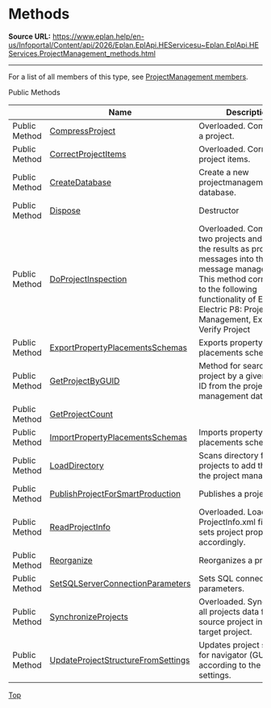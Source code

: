 # Methods

**Source URL:** https://www.eplan.help/en-us/Infoportal/Content/api/2026/Eplan.EplApi.HEServicesu~Eplan.EplApi.HEServices.ProjectManagement_methods.html

---

For a list of all members of this type, see [ProjectManagement members](Eplan.EplApi.HEServicesu~Eplan.EplApi.HEServices.ProjectManagement_members.html).

Public Methods

|  | Name | Description |
| --- | --- | --- |
| Public Method | [CompressProject](Eplan.EplApi.HEServicesu~Eplan.EplApi.HEServices.ProjectManagement~CompressProject.html) | Overloaded. Compresses a project. |
| Public Method | [CorrectProjectItems](Eplan.EplApi.HEServicesu~Eplan.EplApi.HEServices.ProjectManagement~CorrectProjectItems.html) | Overloaded. Corrects project items. |
| Public Method | [CreateDatabase](Eplan.EplApi.HEServicesu~Eplan.EplApi.HEServices.ProjectManagement~CreateDatabase.html) | Create a new projectmanagement database. |
| Public Method | [Dispose](Eplan.EplApi.HEServicesu~Eplan.EplApi.HEServices.ProjectManagement~Dispose().html) | Destructor |
| Public Method | [DoProjectInspection](Eplan.EplApi.HEServicesu~Eplan.EplApi.HEServices.ProjectManagement~DoProjectInspection.html) | Overloaded. Compares two projects and writes the results as project messages into the message management. This method corresponds to the following functionality of EPLAN Electric P8: Project / Management, Extras / Verify Project |
| Public Method | [ExportPropertyPlacementsSchemas](Eplan.EplApi.HEServicesu~Eplan.EplApi.HEServices.ProjectManagement~ExportPropertyPlacementsSchemas.html) | Exports property placements schemes. |
| Public Method | [GetProjectByGUID](Eplan.EplApi.HEServicesu~Eplan.EplApi.HEServices.ProjectManagement~GetProjectByGUID.html) | Method for searching a project by a given project ID from the project management database. |
| Public Method | [GetProjectCount](Eplan.EplApi.HEServicesu~Eplan.EplApi.HEServices.ProjectManagement~GetProjectCount.html) |  |
| Public Method | [ImportPropertyPlacementsSchemas](Eplan.EplApi.HEServicesu~Eplan.EplApi.HEServices.ProjectManagement~ImportPropertyPlacementsSchemas.html) | Imports property placements schemes. |
| Public Method | [LoadDirectory](Eplan.EplApi.HEServicesu~Eplan.EplApi.HEServices.ProjectManagement~LoadDirectory.html) | Scans directory for projects to add them into the project management. |
| Public Method | [PublishProjectForSmartProduction](Eplan.EplApi.HEServicesu~Eplan.EplApi.HEServices.ProjectManagement~PublishProjectForSmartProduction.html) | Publishes a project |
| Public Method | [ReadProjectInfo](Eplan.EplApi.HEServicesu~Eplan.EplApi.HEServices.ProjectManagement~ReadProjectInfo.html) | Overloaded. Loads the ProjectInfo.xml file. and sets project properties accordingly. |
| Public Method | [Reorganize](Eplan.EplApi.HEServicesu~Eplan.EplApi.HEServices.ProjectManagement~Reorganize.html) | Reorganizes a project |
| Public Method | [SetSQLServerConnectionParameters](Eplan.EplApi.HEServicesu~Eplan.EplApi.HEServices.ProjectManagement~SetSQLServerConnectionParameters.html) | Sets SQL connection parameters. |
| Public Method | [SynchronizeProjects](Eplan.EplApi.HEServicesu~Eplan.EplApi.HEServices.ProjectManagement~SynchronizeProjects.html) | Overloaded. Synchronizes all projects data from source project into the target project. |
| Public Method | [UpdateProjectStructureFromSettings](Eplan.EplApi.HEServicesu~Eplan.EplApi.HEServices.ProjectManagement~UpdateProjectStructureFromSettings.html) | Updates project structure for navigator (GUI) according to the project settings. |

[Top](#top)
